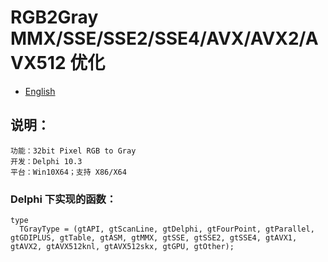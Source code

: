 # RGB2Gray MMX/SSE/SSE2/SSE4/AVX/AVX2/AVX512 优化

- [English](readme.md)

## 说明：
    功能：32bit Pixel RGB to Gray
    开发：Delphi 10.3
    平台：Win10X64；支持 X86/X64

### Delphi 下实现的函数：
```
type
  TGrayType = (gtAPI, gtScanLine, gtDelphi, gtFourPoint, gtParallel, gtGDIPLUS, gtTable, gtASM, gtMMX, gtSSE, gtSSE2, gtSSE4, gtAVX1, gtAVX2, gtAVX512knl, gtAVX512skx, gtGPU, gtOther);
```
